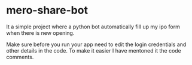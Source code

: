 # mero-share-bot
It a simple project where a python bot automatically fill up my ipo form when there is new opening.

Make sure before you run your app need to edit the login credentials and other details in the code. To make it easier I have mentoned it the code comments.
